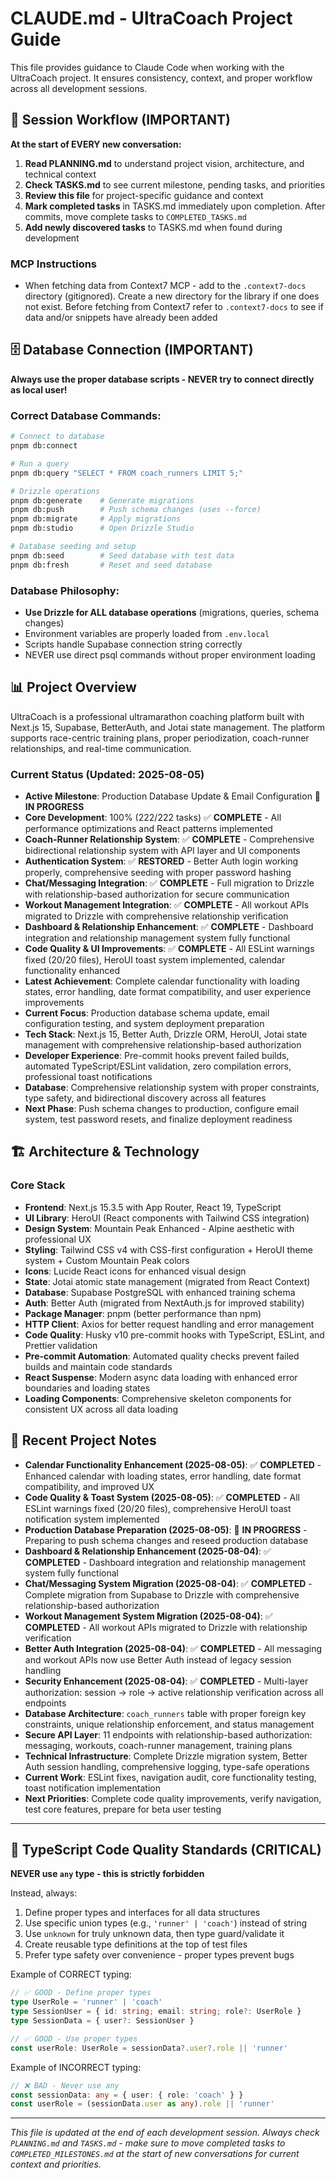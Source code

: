 # CLAUDE.md - UltraCoach Project Guide

This file provides guidance to Claude Code when working with the UltraCoach project. It ensures consistency, context, and proper workflow across all development sessions.

## 🔄 Session Workflow (IMPORTANT)

**At the start of EVERY new conversation:**

1. **Read PLANNING.md** to understand project vision, architecture, and technical context
2. **Check TASKS.md** to see current milestone, pending tasks, and priorities
3. **Review this file** for project-specific guidance and context
4. **Mark completed tasks** in TASKS.md immediately upon completion. After commits, move complete tasks to `COMPLETED_TASKS.md`
5. **Add newly discovered tasks** to TASKS.md when found during development

### MCP Instructions

- When fetching data from Context7 MCP - add to the `.context7-docs` directory (gitignored). Create a new directory for the library if one does not exist. Before fetching from Context7 refer to `.context7-docs` to see if data and/or snippets have already been added

## 🗄️ Database Connection (IMPORTANT)

**Always use the proper database scripts - NEVER try to connect directly as local user!**

### Correct Database Commands:

```bash
# Connect to database
pnpm db:connect

# Run a query
pnpm db:query "SELECT * FROM coach_runners LIMIT 5;"

# Drizzle operations
pnpm db:generate    # Generate migrations
pnpm db:push        # Push schema changes (uses --force)
pnpm db:migrate     # Apply migrations
pnpm db:studio      # Open Drizzle Studio

# Database seeding and setup
pnpm db:seed        # Seed database with test data
pnpm db:fresh       # Reset and seed database
```

### Database Philosophy:

- **Use Drizzle for ALL database operations** (migrations, queries, schema changes)
- Environment variables are properly loaded from `.env.local`
- Scripts handle Supabase connection string correctly
- NEVER use direct psql commands without proper environment loading

## 📊 Project Overview

UltraCoach is a professional ultramarathon coaching platform built with Next.js 15, Supabase, BetterAuth, and Jotai state management. The platform supports race-centric training plans, proper periodization, coach-runner relationships, and real-time communication.

### Current Status (Updated: 2025-08-05)

- **Active Milestone**: Production Database Update & Email Configuration 🔄 **IN PROGRESS**
- **Core Development**: 100% (222/222 tasks) ✅ **COMPLETE** - All performance optimizations and React patterns implemented
- **Coach-Runner Relationship System**: ✅ **COMPLETE** - Comprehensive bidirectional relationship system with API layer and UI components
- **Authentication System**: ✅ **RESTORED** - Better Auth login working properly, comprehensive seeding with proper password hashing
- **Chat/Messaging Integration**: ✅ **COMPLETE** - Full migration to Drizzle with relationship-based authorization for secure communication
- **Workout Management Integration**: ✅ **COMPLETE** - All workout APIs migrated to Drizzle with comprehensive relationship verification
- **Dashboard & Relationship Enhancement**: ✅ **COMPLETE** - Dashboard integration and relationship management system fully functional
- **Code Quality & UI Improvements**: ✅ **COMPLETE** - All ESLint warnings fixed (20/20 files), HeroUI toast system implemented, calendar functionality enhanced
- **Latest Achievement**: Complete calendar functionality with loading states, error handling, date format compatibility, and user experience improvements
- **Current Focus**: Production database schema update, email configuration testing, and system deployment preparation
- **Tech Stack**: Next.js 15, Better Auth, Drizzle ORM, HeroUI, Jotai state management with comprehensive relationship-based authorization
- **Developer Experience**: Pre-commit hooks prevent failed builds, automated TypeScript/ESLint validation, zero compilation errors, professional toast notifications
- **Database**: Comprehensive relationship system with proper constraints, type safety, and bidirectional discovery across all features
- **Next Phase**: Push schema changes to production, configure email system, test password resets, and finalize deployment readiness

## 🏗️ Architecture & Technology

### Core Stack

- **Frontend**: Next.js 15.3.5 with App Router, React 19, TypeScript
- **UI Library**: HeroUI (React components with Tailwind CSS integration)
- **Design System**: Mountain Peak Enhanced - Alpine aesthetic with professional UX
- **Styling**: Tailwind CSS v4 with CSS-first configuration + HeroUI theme system + Custom Mountain Peak colors
- **Icons**: Lucide React icons for enhanced visual design
- **State**: Jotai atomic state management (migrated from React Context)
- **Database**: Supabase PostgreSQL with enhanced training schema
- **Auth**: Better Auth (migrated from NextAuth.js for improved stability)
- **Package Manager**: pnpm (better performance than npm)
- **HTTP Client**: Axios for better request handling and error management
- **Code Quality**: Husky v10 pre-commit hooks with TypeScript, ESLint, and Prettier validation
- **Pre-commit Automation**: Automated quality checks prevent failed builds and maintain code standards
- **React Suspense**: Modern async data loading with enhanced error boundaries and loading states
- **Loading Components**: Comprehensive skeleton components for consistent UX across all data loading

## 📝 Recent Project Notes

- **Calendar Functionality Enhancement (2025-08-05)**: ✅ **COMPLETED** - Enhanced calendar with loading states, error handling, date format compatibility, and improved UX
- **Code Quality & Toast System (2025-08-05)**: ✅ **COMPLETED** - All ESLint warnings fixed (20/20 files), comprehensive HeroUI toast notification system implemented
- **Production Database Preparation (2025-08-05)**: 🔄 **IN PROGRESS** - Preparing to push schema changes and reseed production database
- **Dashboard & Relationship Enhancement (2025-08-04)**: ✅ **COMPLETED** - Dashboard integration and relationship management system fully functional
- **Chat/Messaging System Migration (2025-08-04)**: ✅ **COMPLETED** - Complete migration from Supabase to Drizzle with comprehensive relationship-based authorization
- **Workout Management System Migration (2025-08-04)**: ✅ **COMPLETED** - All workout APIs migrated to Drizzle with relationship verification
- **Better Auth Integration (2025-08-04)**: ✅ **COMPLETED** - All messaging and workout APIs now use Better Auth instead of legacy session handling
- **Security Enhancement (2025-08-04)**: ✅ **COMPLETED** - Multi-layer authorization: session → role → active relationship verification across all endpoints
- **Database Architecture**: `coach_runners` table with proper foreign key constraints, unique relationship enforcement, and status management
- **Secure API Layer**: 11 endpoints with relationship-based authorization: messaging, workouts, coach-runner management, training plans
- **Technical Infrastructure**: Complete Drizzle migration system, Better Auth session handling, comprehensive logging, type-safe operations
- **Current Work**: ESLint fixes, navigation audit, core functionality testing, toast notification implementation
- **Next Priorities**: Complete code quality improvements, verify navigation, test core features, prepare for beta user testing

---

## 🚨 TypeScript Code Quality Standards (CRITICAL)

**NEVER use `any` type - this is strictly forbidden**

Instead, always:

1. Define proper types and interfaces for all data structures
2. Use specific union types (e.g., `'runner' | 'coach'`) instead of string
3. Use `unknown` for truly unknown data, then type guard/validate it
4. Create reusable type definitions at the top of test files
5. Prefer type safety over convenience - proper types prevent bugs

Example of CORRECT typing:

```typescript
// ✅ GOOD - Define proper types
type UserRole = 'runner' | 'coach'
type SessionUser = { id: string; email: string; role?: UserRole }
type SessionData = { user?: SessionUser }

// ✅ GOOD - Use proper types
const userRole: UserRole = sessionData?.user?.role || 'runner'
```

Example of INCORRECT typing:

```typescript
// ❌ BAD - Never use any
const sessionData: any = { user: { role: 'coach' } }
const userRole = (sessionData.user as any).role || 'runner'
```

---

_This file is updated at the end of each development session. Always check `PLANNING.md` and `TASKS.md` - make sure to move completed tasks to `COMPLETED_MILESTONES.md` at the start of new conversations for current context and priorities._
